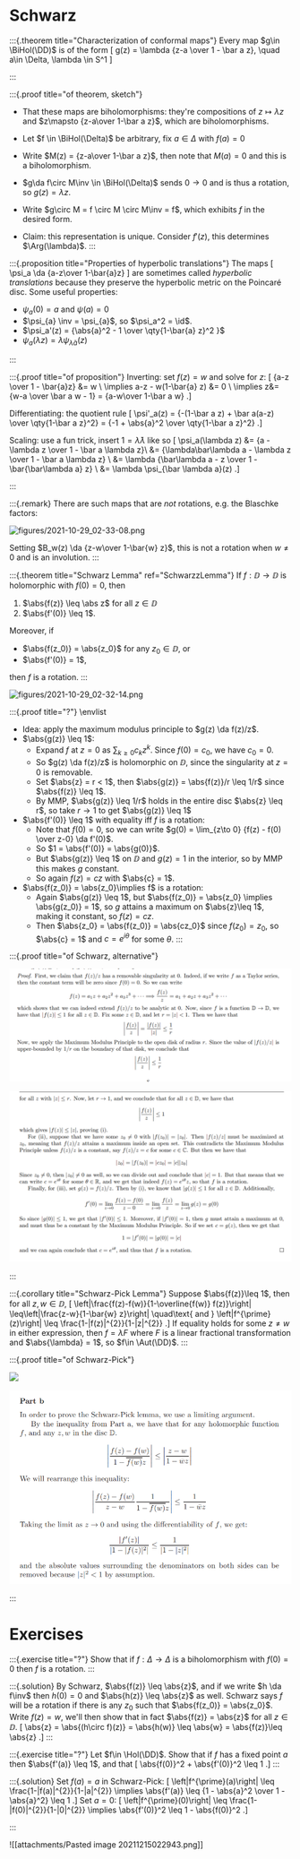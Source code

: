# Schwarz

:::{.theorem title="Characterization of conformal maps"}
Every map $g\in \BiHol(\DD)$ is of the form 
\[
g(z) = \lambda {z-a \over 1 - \bar a z}, \quad a\in \Delta, \lambda \in S^1
\]

:::

:::{.proof title="of theorem, sketch"}

- That these maps are biholomorphisms: they're compositions of $z\mapsto \lambda z$ and $z\mapsto {z-a\over 1-\bar a z}$, which are biholomorphisms.
- Let $f \in \BiHol(\Delta)$ be arbitrary, fix $a\in \Delta$ with $f(a) = 0$
- Write $M(z) = {z-a\over 1-\bar a z}$, then note that $M(a) = 0$ and this is a biholomorphism.
- $g\da f\circ M\inv \in \BiHol(\Delta)$ sends $0\to0$ and is thus a rotation, so $g(z) = \lambda z$.
- Write $g\circ M = f \circ M \circ M\inv = f$, which exhibits $f$ in the desired form.

- Claim: this representation is unique.
  Consider $f'(z)$, this determines $\Arg(\lambda)$.
:::

:::{.proposition title="Properties of hyperbolic translations"}
The maps 
\[
\psi_a \da {a-z\over 1-\bar{a}z}
\]
are sometimes called *hyperbolic translations* because they preserve the hyperbolic metric on the Poincaré disc.
Some useful properties:

- $\psi_a(0) = a$ and $\psi(a) = 0$
- $\psi_{a} \inv = \psi_{a}$, so $\psi_a^2 = \id$.
- $\psi_a'(z) = {\abs{a}^2 - 1 \over \qty{1-\bar{a} z}^2 }$
- $\psi_a(\lambda z) = \lambda\psi_{\bar\lambda a}(z)$


:::

:::{.proof title="of proposition"}
Inverting: set $f(z) = w$ and solve for $z$:
\[
{a-z \over 1 - \bar{a}z} &= w \\
\implies a-z - w(1-\bar{a} z) &= 0 \\
\implies z&= {w-a \over \bar a w - 1} = {a-w\over 1-\bar a w}
.\]

Differentiating: the quotient rule
\[
\psi'_a(z) 
= {-(1-\bar a z) + \bar a(a-z) \over \qty{1-\bar a z}^2}
= {-1 + \abs{a}^2 \over \qty{1-\bar a z}^2}
.\]

Scaling: use a fun trick, insert $1=\bar\lambda \lambda$ like so
\[
\psi_a(\lambda z)
&=
{a - \lambda z \over 1 - \bar a \lambda z}\\
&=
{\lambda\bar\lambda a - \lambda z \over 1 - \bar a \lambda z} \\
&= \lambda {\bar\lambda a - z \over 1 - \bar{\bar\lambda a} z} \\
&= \lambda \psi_{\bar \lambda a}(z)
.\]




:::

:::{.remark}
There are such maps that are *not* rotations, e.g. the Blaschke factors:

![figures/2021-10-29_02-33-08.png](figures/2021-10-29_02-33-08.png)

Setting $B_w(z) \da {z-w\over 1-\bar{w} z}$, this is not a rotation when $w\neq 0$ and is an involution.
:::

:::{.theorem title="Schwarz Lemma" ref="SchwarzzLemma"}
If $f: \DD \to \DD$ is holomorphic with $f(0) = 0$, then

1. $\abs{f(z)} \leq \abs z$ for all $z\in \DD$
2. $\abs{f'(0)} \leq 1$.

Moreover, if 

- $\abs{f(z_0)} = \abs{z_0}$ for any $z_0\in \DD$, or 
- $\abs{f'(0)} = 1$, 

then $f$ is a rotation.
:::

![figures/2021-10-29_02-32-14.png](figures/2021-10-29_02-32-14.png)

:::{.proof title="?"}
\envlist

- Idea: apply the maximum modulus principle to $g(z) \da f(z)/z$.
- $\abs{g(z)} \leq 1$:
  - Expand $f$ at $z=0$ as $\sum_{k\geq 0} c_k z^k$.
    Since $f(0) = c_0$, we have $c_0 = 0$.
  - So $g(z) \da f(z)/z$ is holomorphic on $\DD$, since the singularity at $z=0$ is removable.
  - Set $\abs{z} = r < 1$, then $\abs{g(z)} = \abs{f(z)}/r \leq 1/r$ since $\abs{f(z)} \leq 1$.
  - By MMP, $\abs{g(z)} \leq 1/r$ holds in the entire disc $\abs{z} \leq r$, so take $r\to 1$ to get $\abs{g(z)} \leq 1$
- $\abs{f'(0)} \leq 1$ with equality iff $f$ is a rotation:
  - Note that $f(0) = 0$, so we can write $g(0) = \lim_{z\to 0} {f(z) - f(0) \over z-0} \da f'(0)$.
  - So $1 = \abs{f'(0)} = \abs{g(0)}$.
  - But $\abs{g(z)} \leq 1$ on $\DD$ and $g(z) = 1$ in the interior, so by MMP this makes $g$ constant.
  - So again $f(z) = cz$ with $\abs{c} = 1$.
- $\abs{f(z_0)} = \abs{z_0}\implies f$ is a rotation:
  - Again $\abs{g(z)} \leq 1$, but $\abs{f(z_0)} = \abs{z_0} \implies \abs{g(z_0)} = 1$, so $g$ attains a maximum on $\abs{z}\leq 1$, making it constant, so $f(z) = cz$.
  - Then $\abs{z_0} = \abs{f(z_0)} = \abs{cz_0}$ since $f(z_0) = z_0$, so $\abs{c} = 1$ and $c = e^{i\theta}$ for some $\theta$.
:::

:::{.proof title="of Schwarz, alternative"}


![](figures/2021-12-14_16-30-35.png)

![](figures/2021-12-14_16-30-46.png)

:::

:::{.corollary title="Schwarz-Pick Lemma"}
Suppose $\abs{f(z)}\leq 1$, then for all $z, w\in \DD$,
\[
\left|\frac{f(z)-f(w)}{1-\overline{f(w)} f(z)}\right| \leq\left|\frac{z-w}{1-\bar{w} z}\right|
\quad\text{ and }
\left|f^{\prime}(z)\right| \leq \frac{1-|f(z)|^{2}}{1-|z|^{2}}
.\]
If equality holds for some $z\neq w$ in either expression, then $f= \lambda F$ where $F$ is a linear fractional transformation and $\abs{\lambda} = 1$, so $f\in \Aut(\DD)$.
:::

:::{.proof title="of Schwarz-Pick"}

![](figures/2021-11-27_00-55-19.png)

![](figures/2021-12-14_01-48-57.png)

:::


# Exercises

:::{.exercise title="?"}
Show that if $f: \Delta\to\Delta$ is a biholomorphism with $f(0) = 0$ then $f$ is a rotation.
:::

:::{.solution}
By Schwarz, $\abs{f(z)} \leq \abs{z}$, and if we write $h \da f\inv$ then $h(0) = 0$ and $\abs{h(z)} \leq \abs{z}$ as well.
Schwarz says $f$ will be a rotation if there is any $z_0$ such that $\abs{f(z_0)} = \abs{z_0}$.
Write $f(z) = w$, we'll then show that in fact $\abs{f(z)} = \abs{z}$ for all $z\in \DD$.
\[
\abs{z} = \abs{(h\circ f)(z)} = \abs{h(w)} \leq \abs{w} = \abs{f(z)}\leq \abs{z}
.\]
:::

:::{.exercise title="?"}
Let $f\in \Hol(\DD)$.
Show that if $f$ has a fixed point $a$ then $\abs{f'(a)} \leq 1$, and that 
\[
\abs{f(0)}^2 + \abs{f'(0)}^2 \leq 1
.\]
:::

:::{.solution}
Set $f(a) = a$ in Schwarz-Pick:
\[
\left|f^{\prime}(a)\right| \leq \frac{1-|f(a)|^{2}}{1-|a|^{2}} \implies 
\abs{f'(a)} \leq {1 - \abs{a}^2 \over 1 - \abs{a}^2} \leq 1
.\]
Set $a=0$:
\[
\left|f^{\prime}(0)\right| \leq \frac{1-|f(0)|^{2}}{1-|0|^{2}} \implies \abs{f'(0)}^2 \leq 1 - \abs{f(0)}^2
.\]


:::



![[attachments/Pasted image 20211215022943.png]]